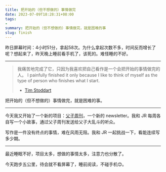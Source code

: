```yaml
---
title: 把开始的（但不想做的）事情做完
date: 2023-07-09T18:28:31+08:00
tags:
- 
summary: 把开始的（但不想做的）事情做完，就是困难的事
slug: finish
---
```


昨日屏幕时间：4小时51分，拿起58次。为什么拿起次数不多，时间反而增长了呢？想起来了，昨天晚上睡前看手机了，该死的。难怪睡的不好。

---

> 我痛苦地完成了它，只因为我喜欢把自己看作是一个会把开始的事情做完的人。
> I painfully finished it only because I like to think of myself as the type of person who finishes what I start. 
> - [Tim Stoddart](https://www.theblankpage.io/p/what-needs-to-be-done-not-what-i)

把开始的（但不想做的）事情做完，就是困难的事。

---

今天我又开始了一个新的项目：[父子周刊](https://fuzi.one)，一个新的 newsletter。我和 JR 每周各自写一个小故事，通过父子周刊发送给父子大乱斗的听众。

写作是一件没有终点的事情，难在风雨无阻。我和 JR 一起挑战一下，看能连续写多少期。

---

最近睡眠不好，项目太多，想做的事情太多，注意力也分散了。

今天跑步五公里，待会就不看屏幕了，睡前阅读，不碰手机😊。